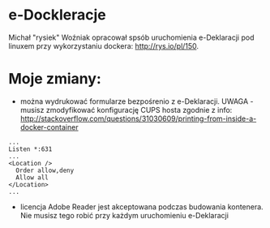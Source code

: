 # e-Dockleracje

Michał "rysiek" Woźniak opracował spsób uruchomienia e-Deklaracji pod linuxem przy wykorzystaniu dockera: http://rys.io/pl/150.

# Moje zmiany:
* można wydrukować formularze bezpośrenio z e-Deklaracji. UWAGA - musisz zmodyfikować konfigurację CUPS hosta zgodnie z info: http://stackoverflow.com/questions/31030609/printing-from-inside-a-docker-container
```
...
Listen *:631
...
<Location />
  Order allow,deny
  Allow all
</Location>
...
```
* licencja Adobe Reader jest akceptowana podczas budowania kontenera. Nie musisz tego robić przy każdym uruchomieniu e-Deklaracji
